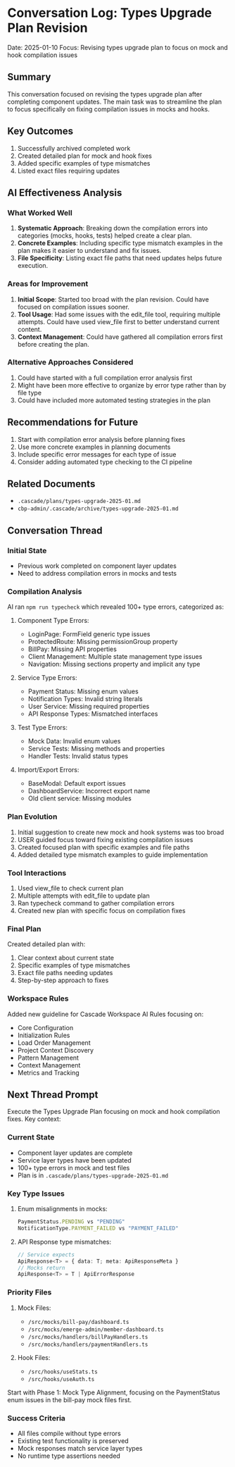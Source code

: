 # Conversation Log: Types Upgrade Plan Revision
Date: 2025-01-10
Focus: Revising types upgrade plan to focus on mock and hook compilation issues

## Summary
This conversation focused on revising the types upgrade plan after completing component updates. The main task was to streamline the plan to focus specifically on fixing compilation issues in mocks and hooks.

## Key Outcomes
1. Successfully archived completed work
2. Created detailed plan for mock and hook fixes
3. Added specific examples of type mismatches
4. Listed exact files requiring updates

## AI Effectiveness Analysis

### What Worked Well
1. **Systematic Approach**: Breaking down the compilation errors into categories (mocks, hooks, tests) helped create a clear plan.
2. **Concrete Examples**: Including specific type mismatch examples in the plan makes it easier to understand and fix issues.
3. **File Specificity**: Listing exact file paths that need updates helps future execution.

### Areas for Improvement
1. **Initial Scope**: Started too broad with the plan revision. Could have focused on compilation issues sooner.
2. **Tool Usage**: Had some issues with the edit_file tool, requiring multiple attempts. Could have used view_file first to better understand current content.
3. **Context Management**: Could have gathered all compilation errors first before creating the plan.

### Alternative Approaches Considered
1. Could have started with a full compilation error analysis first
2. Might have been more effective to organize by error type rather than by file type
3. Could have included more automated testing strategies in the plan

## Recommendations for Future
1. Start with compilation error analysis before planning fixes
2. Use more concrete examples in planning documents
3. Include specific error messages for each type of issue
4. Consider adding automated type checking to the CI pipeline

## Related Documents
- `.cascade/plans/types-upgrade-2025-01.md`
- `cbp-admin/.cascade/archive/types-upgrade-2025-01.md`

## Conversation Thread

### Initial State
- Previous work completed on component layer updates
- Need to address compilation errors in mocks and tests

### Compilation Analysis
AI ran `npm run typecheck` which revealed 100+ type errors, categorized as:
1. Component Type Errors:
   - LoginPage: FormField generic type issues
   - ProtectedRoute: Missing permissionGroup property
   - BillPay: Missing API properties
   - Client Management: Multiple state management type issues
   - Navigation: Missing sections property and implicit any type

2. Service Type Errors:
   - Payment Status: Missing enum values
   - Notification Types: Invalid string literals
   - User Service: Missing required properties
   - API Response Types: Mismatched interfaces

3. Test Type Errors:
   - Mock Data: Invalid enum values
   - Service Tests: Missing methods and properties
   - Handler Tests: Invalid status types

4. Import/Export Errors:
   - BaseModal: Default export issues
   - DashboardService: Incorrect export name
   - Old client service: Missing modules

### Plan Evolution
1. Initial suggestion to create new mock and hook systems was too broad
2. USER guided focus toward fixing existing compilation issues
3. Created focused plan with specific examples and file paths
4. Added detailed type mismatch examples to guide implementation

### Tool Interactions
1. Used view_file to check current plan
2. Multiple attempts with edit_file to update plan
3. Ran typecheck command to gather compilation errors
4. Created new plan with specific focus on compilation fixes

### Final Plan
Created detailed plan with:
1. Clear context about current state
2. Specific examples of type mismatches
3. Exact file paths needing updates
4. Step-by-step approach to fixes

### Workspace Rules
Added new guideline for Cascade Workspace AI Rules focusing on:
- Core Configuration
- Initialization Rules
- Load Order Management
- Project Context Discovery
- Pattern Management
- Context Management
- Metrics and Tracking

## Next Thread Prompt

Execute the Types Upgrade Plan focusing on mock and hook compilation fixes. Key context:

### Current State
- Component layer updates are complete
- Service layer types have been updated
- 100+ type errors in mock and test files
- Plan is in `.cascade/plans/types-upgrade-2025-01.md`

### Key Type Issues
1. Enum misalignments in mocks:
   ```typescript
   PaymentStatus.PENDING vs "PENDING"
   NotificationType.PAYMENT_FAILED vs "PAYMENT_FAILED"
   ```

2. API Response type mismatches:
   ```typescript
   // Service expects
   ApiResponse<T> = { data: T; meta: ApiResponseMeta }
   // Mocks return
   ApiResponse<T> = T | ApiErrorResponse
   ```

### Priority Files
1. Mock Files:
   - `/src/mocks/bill-pay/dashboard.ts`
   - `/src/mocks/emerge-admin/member-dashboard.ts`
   - `/src/mocks/handlers/billPayHandlers.ts`
   - `/src/mocks/handlers/paymentHandlers.ts`

2. Hook Files:
   - `/src/hooks/useStats.ts`
   - `/src/hooks/useAuth.ts`

Start with Phase 1: Mock Type Alignment, focusing on the PaymentStatus enum issues in the bill-pay mock files first.

### Success Criteria
- All files compile without type errors
- Existing test functionality is preserved
- Mock responses match service layer types
- No runtime type assertions needed
